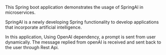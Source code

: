 This Spring boot application demonstrates the usage of SpringAI in microservices.


SpringAI is a newly developing Spring functionality to develop applications that incorporate artificial intelligence.


In this application, Using OpenAI dependency, a prompt is sent from user dynamically. The message replied from openAI is received and sent back to the user through Rest Api.
